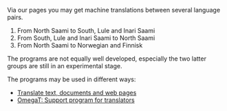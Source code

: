 Via our pages you may get machine translations between several language
pairs.

1.  From North Saami to South, Lule and Inari Saami
2.  From South, Lule and Inari Saami to North Saami
3.  From North Saami to Norwegian and Finnisk

The programs are not equally well developed, especially the two latter
groups are still in an experimental stage.

The programs may be used in different ways:

-   [Translate text, documents and web
    pages](http://gtweb.uit.no/jorgal/index.eng.html)
-   [OmegaT: Support program for translators](omegat.eng.html)
